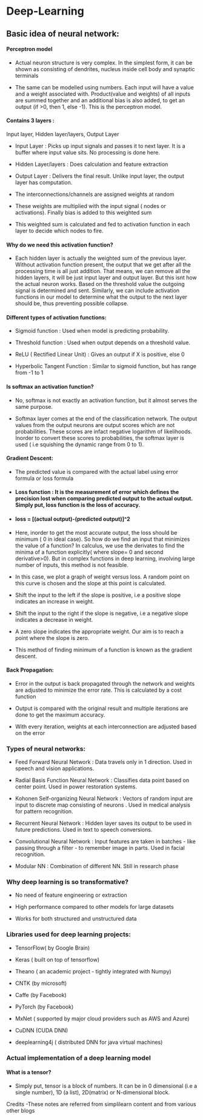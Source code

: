 # Deep-Learning
## Basic idea of neural network:

#### Perceptron model

- Actual neuron structure is very complex. In the simplest form, it can be shown as consisting of dendrites, nucleus inside cell body and synaptic terminals

- The same can be modelled using numbers. Each input will have a value and a weight associated with. Product(value and weights) of all inputs are summed together and an additional bias is also added, to get an output (if >0, then 1, else -1). This is the perceptron model.
#### Contains 3 layers : 
Input layer, Hidden layer/layers, Output Layer

- Input Layer : Picks up input signals and passes it to next layer. It is a buffer where input value sits. No processing is done here.

- Hidden Layer/layers : Does calculation and feature extraction

- Output Layer : Delivers the final result. Unlike input layer, the output layer has computation.

- The interconnections/channels are assigned weights at random

- These weights are multiplied with the input signal ( nodes or activations). Finally bias is added to this weighted sum 

- This weighted sum is calculated and fed to activation function in each layer to decide which nodes to fire. 

#### Why do we need this activation function?

- Each hidden layer is actually the weighted sum of the previous layer. Without activation function present, the output that we get after all the processing time is all just addition. That means, we can remove all the hidden layers, it will be just input layer and output layer. But this isnt how the actual neuron works. Based on the threshold value the outgoing signal is determined and sent. Similarly, we can include activation functions in our model to determine what the output to the next layer should be, thus preventing possible collapse.

#### Different types of activation functions:

- Sigmoid function : Used when model is predicting probability.

- Threshold function : Used when output depends on a threshold value.

- ReLU ( Rectified Linear Unit) : Gives an output if X is positive, else 0

- Hyperbolic Tangent Function : Similar to sigmoid function, but has range from -1 to 1

#### Is softmax an activation function?

- No, softmax is not exactly an activation function, but it almost serves the same purpose.

- Softmax layer comes at the end of the classification network. The output values from the output neurons are output scores which are not probabilities. These scores are infact negative logarithm of likelihoods. Inorder to convert these scores to probabilities, the softmax layer is used ( i.e squishing the dynamic range from 0 to 1).


#### Gradient Descent:

- The predicted value is compared with the actual label using error formula or loss formula

- #### Loss function : It is the measurement of error which defines the precision lost when comparing predicted output to the actual output. Simply put, loss function is the loss of accuracy.

- #### loss = [(actual output)-(predicted output)]^2

- Here, inorder to get the most accurate output, the loss should be minimum ( 0 in ideal case). So how do we find an input that minimizes the value of a function? In calculus, we use the derivates to find the minima of a function explicitly( where slope= 0 and second derivative>0). But in complex functions in deep learning, involving large number of inputs, this method is not feasible.

- In this case, we plot a graph of weight versus loss. A random point on this curve is chosen and the slope at this point is calculated.

- Shift the input to the left if the slope is positive, i.e a positive slope indicates an increase in weight.

- Shift the input to the right if the slope is negative, i.e a negative slope indicates a decrease in weight.

- A zero slope indicates the appropriate weight. Our aim is to reach a point where the slope is zero.

- This method of finding minimum of a function is known as the gradient descent.

#### Back Propagation:

- Error in the output is back propagated through the network and weights are adjusted to minimize the error rate. This is calculated by a cost function

- Output is compared with the original result and multiple iterations are done to get the maximum accuracy.

- With every iteration, weights at each interconnection are adjusted based on the error

### Types of neural networks:

- Feed Forward Neural Network : Data travels only in 1 direction. Used in speech and vision applications.

- Radial Basis Function Neural Network : Classifies data point based on center point. Used in power restoration systems.

- Kohonen Self-organizing Neural Network : Vectors of random input are input to discrete map consisting of neurons . Used in medical analysis for pattern recognition.

- Recurrent Neural Network : Hidden layer saves its output to be used in future predictions. Used in text to speech conversions.

- Convolutional Neural Network : Input features are taken in batches - like passing through a filter - to remember image in parts. Used in facial recognition.

- Modular NN : Combination of different NN. Still in research phase

### Why deep learning is so transformative?

- No need of feature engineering or extraction

- High performance compared to other models for large datasets

- Works for both structured and unstructured data

### Libraries used for deep learning projects:

- TensorFlow( by Google Brain)

- Keras ( built on top of tensorflow)

- Theano ( an academic project - tightly integrated with Numpy)

- CNTK (by microsoft)

- Caffe (by Facebook)

- PyTorch (by Facebook)

- MxNet ( supported by major cloud providers such as AWS and Azure)

- CuDNN (CUDA DNN)

- deeplearning4j ( distributed DNN for java virtual machines)


### Actual implementation of a deep learning model

#### What is a tensor?

- Simply put, tensor is a block of numbers. It can be in 0 dimensional (i.e a single number), 1D (a list), 2D(matrix) or N-dimensional block.


Credits -These notes are referred from simplilearn content and from various other blogs



